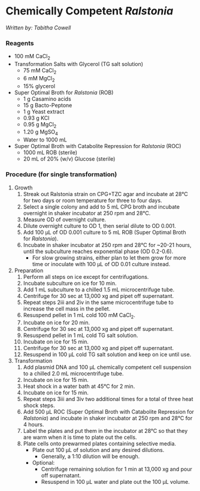 # Chemically Competent *Ralstonia*
*Written by: Tabitha Cowell*
### Reagents
* 100 mM CaCl<sub>2</sub>
* Transformation Salts with Glycerol (TG salt solution)
  * 75 mM CaCl<sub>2</sub>
  * 6 mM MgCl<sub>2</sub>
  * 15% glycerol
* Super Optimal Broth for *Ralstonia* (ROB)
  * 1 g Casamino acids
  * 15 g Bacto-Peptone
  * 1 g Yeast extract
  * 0.93 g KCl
  * 0.95 g MgCl<sub>2</sub>
  * 1.20 g MgSO<sub>4</sub>
  * Water to 1000 mL
* Super Optimal Broth with Catabolite Repression for *Ralstonia* (ROC)
  * 1000 mL ROB (sterile)
  * 20 mL of 20% (w/v) Glucose (sterile)

### Procedure (for single transformation)
1. Growth
    1. Streak out Ralstonia strain on CPG+TZC agar and incubate at 28°C for two days or room temperature for three to four days.
    2. Select a single colony and add to 5 mL CPG broth and incubate overnight in shaker incubator at 250 rpm and 28°C.
    3. Measure OD of overnight culture.
    4. Dilute overnight culture to OD 1, then serial dilute to OD 0.001.
    5. Add 100 µL of OD 0.001 culture to 5 mL ROB (Super Optimal Broth for *Ralstonia*).
    6. Incubate in shaker incubator at 250 rpm and 28°C for ~20-21 hours, until the subculture reaches exponential phase (OD 0.2-0.6).
        * For slow growing strains, either plan to let them grow for more time or inoculate with 100 µL of OD 0.01 culture instead.
2. Preparation
    1. Perform all steps on ice except for centrifugations.
    2. Incubate subculture on ice for 10 min.
    3. Add 1 mL subculture to a chilled 1.5 mL microcentrifuge tube.
    4. Centrifuge for 30 sec at 13,000 xg and pipet off supernatant.
    5. Repeat steps 2iii and 2iv in the same microcentrifuge tube to increase the cell mass in the pellet.
    6. Resuspend pellet in 1 mL cold 100 mM CaCl<sub>2</sub>.
    7. Incubate on ice for 20 min.
    8. Centrifuge for 30 sec at 13,000 xg and pipet off supernatant.
    9. Resuspend pellet in 1 mL cold TG salt solution.
    10. Incubate on ice for 15 min.
    11. Centrifuge for 30 sec at 13,000 xg and pipet off supernatant.
    12. Resuspend in 100 µL cold TG salt solution and keep on ice until use.
3. Transformation
    1. Add plasmid DNA and 100 µL chemically competent cell suspension to a chilled 2.0 mL microcentrifuge tube.
    2. Incubate on ice for 15 min.
    3. Heat shock in a water bath at 45°C for 2 min.
    4. Incubate on ice for 15 min.
    5. Repeat steps 3iii and 3iv two additional times for a total of three heat shock steps.
    6. Add 500 µL ROC (Super Optimal Broth with Catabolite Repression for *Ralstonia*) and incubate in shaker incubator at 250 rpm and 28°C for 4 hours.
    7. Label the plates and put them in the incubator at 28°C so that they are warm when it is time to plate out the cells.
    8. Plate cells onto prewarmed plates containing selective media.
        * Plate out 100 µL of solution and any desired dilutions.
            * Generally, a 1:10 dilution will be enough.
        * Optional:
            * Centrifuge remaining solution for 1 min at 13,000 xg and pour off supernatant.
            * Resuspend in 100 µL water and plate out the 100 µL volume.
